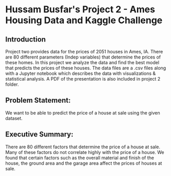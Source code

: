 # Hussam Busfar's Project 2 - Ames Housing Data and Kaggle Challenge

## Introduction

Project two provides data for the prices of 2051 houses in Ames, IA. There are 80 different parameters (Indep variables) that determine the prices of these homes. In this project we analyze the data and find the best model that predicts the prices of these houses. The data files are a .csv files along with a Jupyter notebook which describes the data with visualizations & statistical analysis. A PDF of the presentation is also included in project 2 folder.

## Problem Statement:

We want to be able to predict the price of a house at sale using the given dataset. 


## Executive Summary:

There are 80 different factors that determine the price of a house at sale. Many of these factors do not correlate highly with the price of a house. We found that certain factors such as the overall material and finish of the house, the ground area and the garage area affect the prices of houses at sale. 
